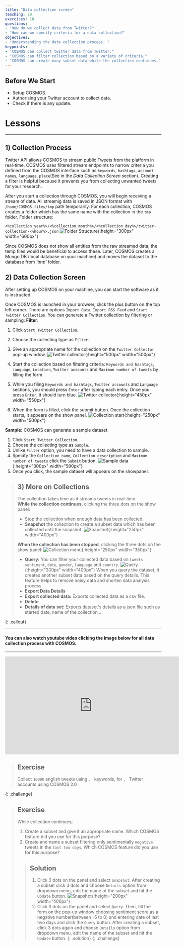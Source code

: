 ```yaml
---
title: "Data collection screen"
teaching: 20
exercises: 10
questions:
- "How do we collect data from Twitter?"
- "How can we specify criteria for a data collection?"
objectives:
- "Understanding the data collection process. "
keypoints:
- "COSMOS can collect twitter data from Twitter."
- "COSMOS can filter collection based on a variety of criteria."
- "COSMOS can create many subset data while the collection continues."
---
```


## Before We Start
- Setup COSMOS.
- Authorising your Twitter account to collect data.
- Check if there is any update.

# Lessons
***
## 1) Collection Process

Twitter API allows COSMOS to stream public Tweets from the platform in real-time. COSMOS uses filtered stream endpoints to narrow criteria you defined from the COSMOS interface such as `keywords`, `hashtags`, `account names`, `language`, `place`(See in the *Data Collection Screen* section). Creating a filter is helpful because it prevents you from collecting unwanted tweets for your research.

After you start a collection through COSMOS, you will begin receiving a stream of data. All streamig data is saved in JSON format with `/home/COSMOS-files/tmp` path temporarily. For each collection, COSMOS creates a folder which has the same name with the collection in the `tmp` folder. Folder structure:

`<%collection_year%>/<%collection_month%>/<%collection_day%>/twitter-collection-<%hour%>.json` 
![Folder Structure](../fig/Folder-structure.png){:height="300px" width="600px"}

Since COSMOS does not show all entities from the raw streamed data, the temp files would be beneficial to access these. Later, COSMOS creates a Mongo DB (local database on your machine) and moves the dataset to the database from *'tmp'* folder.

## 2) Data Collection Screen
After setting up COSMOS on your machine, you can start the software as it is instructed. 

Once COSMOS is launched in your browser, click the plus button on the top left corner. There are options `Import Data`, `Import RSS Feed` and `Start Twitter Collection`. You can generate a Twitter collection by filtering or sampling:
**Filter:**
1. Click `Start Twitter Collection`.
2. Choose the collecting type as `Filter`.
3. Give an appropriate name for the collection on the `Twitter Collector` pop-up window.
![Twitter collector](../fig/Twitter_Collector.png){:height="500px" width="500px"}

4. Start the collection based on filtering criteria: `Keywords and hashtags`, `Language`, `Location`, `Twitter accounts` and `Maximum number of tweets` by filling the form.
5. While you filing `Keywords and hashtags`, `Twitter accounts` and `Language` sections, you should press `Enter` after typing each entry. Once you press `Enter`, it should turn blue. 
![Twitter collector](../fig/twitter_collector_enter.png){:height="450px" width="550px"}
6. When the form is filled, click the submit button. Once the collection starts, it appears on the show panel.
![Collection start](../fig/collection-start.png){:height="250px" width="500px"}

**Sample:**
COSMOS can generate a sample dataset. 
1. Click `Start Twitter Collection`.
2. Choose the collecting type as `Sample`.
3. Unlike `Filter` option, you need to have a data collection to sample.
4. Specify the `Collection name`, `Collection description` and `Maximum number of tweets` click the `Submit` button.
![Sample data](../fig/sample_data.png){:height="300px" width="500px"}
5. Once you click, the sample dataset will appears on the showpanel.

> ## 3) More on Collections
>
> The collection takes time as it streams tweets in real-time.    
> **While the collection continues**, clicking the three dots on the show panel:
> * Stop the collection when enough data has been collected.
> * **Snapshot** the collection to create a subset data which has been collected until the snapshot.
> ![Snapshot](../fig/take-snapshot.png){:height="250px" width="400px"}
> 
> **When the collection has been stopped**, clicking the three dots on the show panel: 
![Collection menu](../fig/collection_menu.png){:height="250px" width="350px"}
> * **Query:** You can filter your collected data based on `tweets sentiment`, `date`, `gender`, `language` and `country`.
![Query](../fig/Query.png){:height="300px" width="400px"}
> When you query the dataset, it creates another subset data based on the query details. This feature helps to remove noisy data and shorten data analysis process. 
> * **Export Data Details**
> * **Export collected data:** Exports collected data as a csv file.
> * **Delete**
> * **Details of data set:** Exports dataset's details as a json file such as started date, name of the collection,...
>
>
>
{: .callout}

  
***  
#### You can also watch youtube video clicking the image below for all data collection process with COSMOS.
***

<iframe width="560" height="315" src="https://www.youtube.com/embed/FfkSW46scLM" frameborder="0" allow="accelerometer; autoplay; clipboard-write; encrypted-media; gyroscope; picture-in-picture" allowfullscreen></iframe>

> ## Exercise
> Collect `10000` english tweets using ``, `` keywords, for ``, `` Twitter accounts using COSMOS 2.0
>
{: .challenge}

> ## Exercise
> While collection continues; 
> 1. Create a subset and give it an appropriate name. 
> Which COSMOS feature did you use for this purpose? 
> 2. Create and name a subset filtering only sentimentally
> `negative` tweets in the `last two days`.
> Which COSMOS feature did you use for this purpose? 
>
> > ## Solution
> > 1. Click 3 dots on the panel and select `Snapshot`. After creating a subset click 3 dots and choose `Details` option from dropdown menu, edit the name of the subset and hit the `Update` button.
> > ![Snapshot](../fig/name-snapshot.png){:height="200px" width="400px"}
> > 2.  Click 3 dots on the panel and select `Query`. Then, fill the form on the pop-up window choosing sentiment score as a negative number(between -5 to 0) and entering date of last two days and click the `Query` button. After creating a subset, click 3 dots again and choose `Details` option from dropdown menu, edit the name of the subset and hit the `Update` button.
> {: .solution}
{: .challenge}

